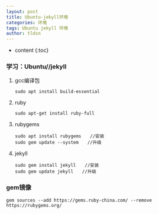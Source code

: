```yaml
---
layout: post
title: Ubuntu-jekyll环境
categories: 环境
tags: Ubuntu jekyll 环境
author: tldsn
---
```


* content
{:toc}

### 学习：Ubuntu//jekyll

1. gcc编译包

    ```
    sudo apt install build-essential
    ```

2. ruby

    ```
    sudo apt-get install ruby-full
    ```

3. rubygems

    ```
    sudo apt install rubygems　　//安装
    sudo gem update --system　　//升级
    ```

4. jekyll

    ```
    sudo gem install jekyll　　//安装
    sudo gem update jekyll　　//升级
    ```

### gem镜像

```
gem sources --add https://gems.ruby-china.com/ --remove https://rubygems.org/
```
